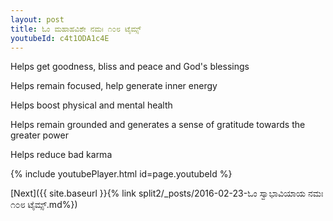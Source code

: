 ```yaml
---
layout: post
title: ಓಂ ಮಹಾಹವಿಶೇ ನಮಃ ೧೦೮ ಟೈಮ್ಸ್
youtubeId: c4t1ODA1c4E
---
```

 
 
Helps get goodness, bliss and peace and God's blessings
 
Helps remain focused, help generate inner energy 
 
Helps boost physical and mental health 
 
Helps remain grounded and generates a sense of gratitude towards the greater power 
 
Helps reduce bad karma
 
 
 
 


{% include youtubePlayer.html id=page.youtubeId %}
 
[Next]({{ site.baseurl }}{% link  split2/_posts/2016-02-23-ಓಂ ಸ್ವಾಭಾವಿಯಾಯ ನಮಃ ೧೦೮ ಟೈಮ್ಸ್.md%})
 
